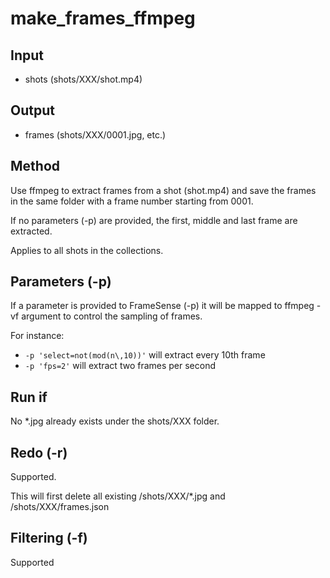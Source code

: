 # make_frames_ffmpeg

## Input

* shots (shots/XXX/shot.mp4)

## Output

* frames (shots/XXX/0001.jpg, etc.)

## Method

Use ffmpeg to extract frames
from a shot (shot.mp4)
and save the frames in the same folder
with a frame number starting from 0001. 

If no parameters (-p) are provided,
the first, middle and last frame are extracted.

Applies to all shots in the collections.

## Parameters (-p)

If a parameter is provided to FrameSense (-p)
it will be mapped to ffmpeg -vf argument
to control the sampling of frames.

For instance:
* `-p 'select=not(mod(n\,10))'` will extract every 10th frame
* `-p 'fps=2'` will extract two frames per second

## Run if

No *.jpg already exists under the shots/XXX folder.

## Redo (-r)

Supported.

This will first delete all existing /shots/XXX/*.jpg 
and /shots/XXX/frames.json

## Filtering (-f)

Supported

